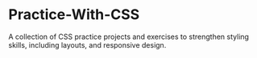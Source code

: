 # Practice-With-CSS
A collection of CSS practice projects and exercises to strengthen styling skills, including layouts, and responsive design.
